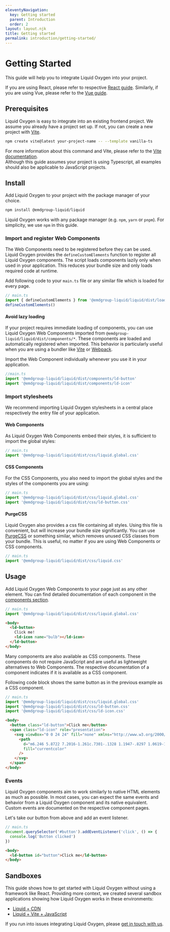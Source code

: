 ```yaml
---
eleventyNavigation:
  key: Getting started
  parent: Introduction
  order: 2
layout: layout.njk
title: Getting started
permalink: introduction/getting-started/
---
```


# Getting Started

This guide will help you to integrate Liquid Oxygen into your project.

<ld-notice>
  If you are using React, please refer to respective <a href="introduction/getting-started/react/">React guide</a>. Similarly, if you are using Vue, please refer to the <a href="introduction/getting-started/vue/">Vue guide</a>.
</ld-notice>

## Prerequisites

Liquid Oxygen is easy to integrate into an existing frontend project. We assume you already have a project set up. If not, you can create a new project with [Vite](https://vitejs.dev/).

```sh
npm create vite@latest your-project-name -- --template vanilla-ts
```

For more information about this command and Vite, please refer to the [Vite documentation](https://vitejs.dev/guide/#scaffolding-your-first-vite-project).<br />Although this guide assumes your project is using Typescript, all examples should also be applicable to JavaScript projects.

## Install

Add Liquid Oxygen to your project with the package manager of your choice.

```sh
npm install @emdgroup-liquid/liquid
```

<ld-notice>
  Liquid Oxygen works with any package manager (e.g. <code>npm</code>, <code>yarn</code> or <code>pnpm</code>). For simplicity, we use <code>npm</code> in this guide.
</ld-notice>

### Import and register Web Components

The Web Components need to be registered before they can be used. Liquid Oxygen provides the `defineCustomElements` function to register all Liquid Oxygen components. The script loads components lazily only when used in your application. This reduces your bundle size and only loads required code at runtime.

Add following code to your `main.ts` file or any similar file which is loaded for every page.

```js
// main.ts
import { defineCustomElements } from '@emdgroup-liquid/liquid/dist/loader'
defineCustomElements()
```

#### Avoid lazy loading

If your project requires immediate loading of components, you can use Liquid Oxygen Web Components imported from `@emdgroup-liquid/liquid/dist/components/*`. These components are loaded and automatically registered when imported. This behavior is particularly useful when you are using a bundler like [Vite](https://vitejs.dev/) or [Webpack](https://webpack.js.org/).

Import the Web Component individually whenever you use it in your application.

```js
//main.ts
import '@emdgroup-liquid/liquid/dist/components/ld-button'
import '@emdgroup-liquid/liquid/dist/components/ld-icon'
```

<!-- Learn more about the differences in the [Stencil docs](https://stenciljs.com/docs/output-targets). -->

### Import stylesheets

We recommend importing Liquid Oxygen stylesheets in a central place respectively the entry file of your application.

#### Web Components

As Liquid Oxygen Web Components embed their styles, it is sufficient to import the global styles:

```js
// main.ts
import '@emdgroup-liquid/liquid/dist/css/liquid.global.css'
```

#### CSS Components

For the CSS Components, you also need to import the global styles and the styles of the components you are using:

```js
// main.ts
import '@emdgroup-liquid/liquid/dist/css/liquid.global.css'
import '@emdgroup-liquid/liquid/dist/css/ld-button.css'
```

#### PurgeCSS

Liquid Oxygen also provides a css file containing all styles. Using this file is convenient, but will increase your bundle size significantly. You can use [PurgeCSS](https://purgecss.com/) or something similar, which removes unused CSS classes from your bundle. This is useful, no matter if you are using Web Components or CSS components.

```js
// main.ts
import '@emdgroup-liquid/liquid/dist/css/liquid.css'
```

## Usage

Add Liquid Oxygen Web Components to your page just as any other element. You can find detailed documentation of each component in the [components section](components/).

```js
// main.ts
import '@emdgroup-liquid/liquid/dist/css/liquid.global.css'
```

```html
<body>
  <ld-button>
    Click me!
    <ld-icon name="bulb"></ld-icon>
  </ld-button>
</body>
```

Many components are also available as CSS components. These components do not require JavaScript and are useful as lightweight alternatives to Web Components. The respective documentation of a component indicates if it is available as a CSS component.

Following code block shows the same button as in the previous example as a CSS component.

```js
// main.ts
import '@emdgroup-liquid/liquid/dist/css/liquid.global.css'
import '@emdgroup-liquid/liquid/dist/css/ld-button.css'
import '@emdgroup-liquid/liquid/dist/css/ld-icon.css'
```

```html
<body>
  <button class="ld-button">Click me</button>
  <span class="ld-icon" role="presentation">
    <svg viewBox="0 0 24 24" fill="none" xmlns="http://www.w3.org/2000/svg">
      <path
        d="m6.246 5.8722 7.2016-1.261c.7301-.1328 1.1947-.8297 1.0619-1.5266-.1327-.7301-.7965-1.1947-1.5266-1.062l-7.2014 1.261c-.697.0997-1.1947.7966-1.062 1.5267.1328.8628.9624 1.1615 1.5266 1.062Zm11.4162 3.551L5.8147 11.4807c-.7301.1328-1.1947.8297-1.062 1.5266.0664.3651.2987.6969.5642.8629l2.7213 2.2566c.1659 1.1616.365 2.0576.4978 2.655.531 1.9912 1.2942 3.0863 3.5841 3.0863s3.0863-1.062 3.5841-3.0863c.28-1.2133.478-2.3937.6401-3.4837.0984-.662-.4755-1.2269-1.1371-1.126l-4.5473.6937-1.5266-1.2611 9.0267-1.593c.7301-.1327 1.1947-.8296 1.062-1.5266-.1327-.73-.8297-1.1947-1.5598-1.062Zm2.2235-3.186c-.1327-.73-.7964-1.1946-1.5265-1.0619L5.0846 7.5316c-.7301.1327-1.1947.8296-1.062 1.5265.1991 1.062 1.1615 1.1284 1.5266 1.062l13.2746-2.3562c.6969-.1328 1.1947-.8297 1.0619-1.5266Z"
        fill="currentcolor"
      />
    </svg>
  </span>
</body>
```

### Events

Liquid Oxygen components aim to work similarly to native HTML elements as much as possible. In most cases, you can expect the same events and behavior from a Liquid Oxygen component and its native equivalent. Custom events are documented on the respective component pages.

Let's take our button from above and add an event listener.

```js
// main.ts
document.querySelector('#button').addEventListener('click', () => {
  console.log('Button clicked')
})
```

```html
<body>
  <ld-button id="button">Click me</ld-button>
</body>
```

## Sandboxes

This guide shows how to get started with Liquid Oxygen without using a framework like React. Providing more context, we created several sandbox applications showing how Liquid Oxygen works in these environments:

- [Liquid + CDN](https://stackblitz.com/github/emdgroup-liquid/liquid-sandbox-cdn)
- [Liquid + Vite + JavaScript](https://stackblitz.com/github/emdgroup-liquid/liquid-sandbox-vite-vanilla)

If you run into issues integrating Liquid Oxygen, please [get in touch with us](https://github.com/emdgroup-liquid/liquid/discussions).

<docs-page-nav prev-href="introduction/why-liquid-oxygen/" next-title="Guides" next-href="guides/"></docs-page-nav>
